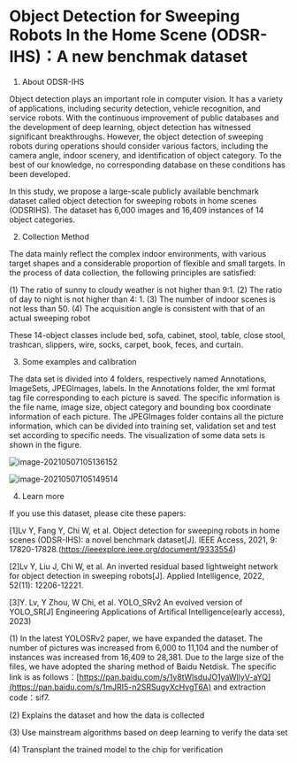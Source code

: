 # Object Detection for Sweeping Robots In the Home Scene (ODSR-IHS)：A new benchmak dataset

1. About ODSR-IHS

Object detection plays an important role in computer vision. It has a variety of applications, including security detection, vehicle recognition, and service robots. With the continuous improvement of public databases and the development of deep learning, object detection has witnessed significant breakthroughs. However, the object detection of sweeping robots during operations should consider various factors, including the camera angle, indoor scenery, and identification of object category. To the best of our knowledge, no corresponding database on these conditions has been developed. 

In this study, we propose a large-scale publicly available benchmark dataset called object detection for sweeping robots in home scenes (ODSRIHS). The dataset has 6,000 images and 16,409 instances of 14 object categories.  

2. Collection Method

The data mainly reflect the complex indoor environments, with various target shapes and a considerable proportion of flexible and small targets. In the process of data collection, the following principles are satisfied:  

(1) The ratio of sunny to cloudy weather is not higher than 9:1.
(2) The ratio of day to night is not higher than 4: 1.
(3) The number of indoor scenes is not less than 50.
(4) The acquisition angle is consistent with that of an actual sweeping robot  

These 14-object classes include bed, sofa, cabinet, stool, table, close stool, trashcan, slippers, wire, socks, carpet, book, feces, and curtain.

3. Some  examples and calibration 

The data set is divided into 4 folders, respectively named Annotations, ImageSets, JPEGImages, labels. In the Annotations folder, the xml format tag file corresponding to each picture is saved. The specific information is the file name, image size, object category and bounding box coordinate information of each picture. The JPEGImages folder contains all the picture information, which can be divided into training set, validation set and test set according to specific needs. The visualization of some data sets is shown in the figure.

![image-20210507105136152](C:\Users\lvyon\AppData\Roaming\Typora\typora-user-images\image-20210507105136152.png)

![image-20210507105149514](C:\Users\lvyon\AppData\Roaming\Typora\typora-user-images\image-20210507105149514.png)

4. Learn more

If you use this dataset, please cite these papers:

[1]Lv Y, Fang Y, Chi W, et al. Object detection for sweeping robots in home scenes (ODSR-IHS): a novel benchmark dataset[J]. IEEE Access, 2021, 9: 17820-17828.(https://ieeexplore.ieee.org/document/9333554)

[2]Lv Y, Liu J, Chi W, et al. An inverted residual based lightweight network for object detection in sweeping robots[J]. Applied Intelligence, 2022, 52(11): 12206-12221.

[3]Y. Lv, Y Zhou, W Chi, et al. YOLO_SRv2 An evolved version of YOLO_SR[J] Engineering Applications of Artifical Intelligence(early access), 2023)



(1) In the latest YOLOSRv2 paper, we have expanded the dataset. The number of pictures was increased from 6,000 to 11,104 and the number of instances was increased from 16,409 to 28,381. Due to the large size of the files, we have adopted the sharing method of Baidu Netdisk. The specific link is as follows：[https://pan.baidu.com/s/1y8tWlsduJO1yaWllyV-aYQ](https://pan.baidu.com/s/1mJRI5-n2SRSugyXcHvgT6A)  and extraction code：sif7.
 
(2) Explains the dataset and how the data is collected

(3) Use mainstream algorithms based on deep learning to verify the data set

(4) Transplant the trained model to the chip for verification


